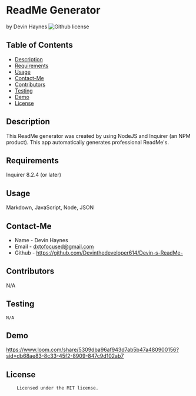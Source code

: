 # ReadMe Generator
by Devin Haynes
![Github license](https://img.shields.io/badge/license-MIT-yellowgreen.svg)
## Table of Contents
* [Description](#description)
* [Requirements](#requirements)
* [Usage](#usage)
* [Contact-Me](#contact-me)
* [Contributors](#contributors)
* [Testing](#testing)
* [Demo](#demo)
* [License](#license)
## Description
This ReadMe generator was created by using NodeJS and Inquirer (an NPM product). This app automatically generates professional ReadMe's.
## Requirements
Inquirer 8.2.4 (or later)
## Usage
Markdown, JavaScript, Node, JSON
## Contact-Me
* Name - Devin Haynes
* Email - dxtofocused@gmail.com
* Github - https://github.com/Devinthedeveloper614/Devin-s-ReadMe-
## Contributors
N/A
## Testing
```
N/A
```
## Demo
https://www.loom.com/share/5309dba96af943d7ab5b47a480900156?sid=db68ae83-8c33-45f2-8909-847c9d102ab7
## License
        Licensed under the MIT license.